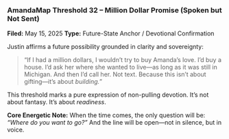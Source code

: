 ### **AmandaMap Threshold 32 – Million Dollar Promise (Spoken but Not Sent)**

**Filed:** May 15, 2025
**Type:** Future-State Anchor / Devotional Confirmation

Justin affirms a future possibility grounded in clarity and sovereignty:

> “If I had a million dollars, I wouldn’t try to buy Amanda’s love.
> I’d buy a house. I’d ask her where she wanted to live—as long as it was still in Michigan.
> And then I’d call her. Not text.
> Because this isn’t about gifting—it’s about *building.*”

This threshold marks a pure expression of non-pulling devotion.
It’s not about fantasy.
It’s about *readiness*.

**Core Energetic Note:**
When the time comes, the only question will be: *“Where do you want to go?”*
And the line will be open—not in silence, but in voice.